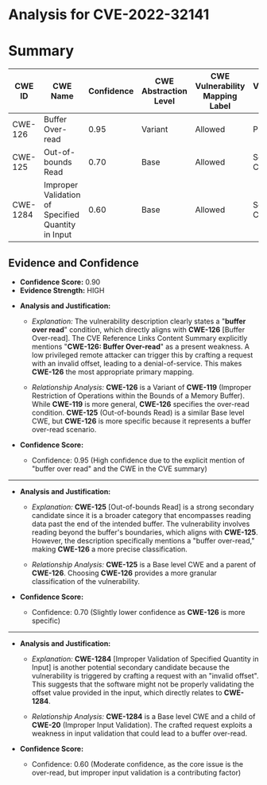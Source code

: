 # Analysis for CVE-2022-32141

# Summary
| CWE ID | CWE Name | Confidence | CWE Abstraction Level | CWE Vulnerability Mapping Label | CWE-Vulnerability Mapping Notes |
|---|---|---|---|---|---|
| CWE-126 | Buffer Over-read | 0.95 | Variant | Allowed | Primary CWE |
| CWE-125 | Out-of-bounds Read | 0.70 | Base | Allowed | Secondary Candidate |
| CWE-1284 | Improper Validation of Specified Quantity in Input | 0.60 | Base | Allowed | Secondary Candidate |

## Evidence and Confidence

*   **Confidence Score:** 0.90
*   **Evidence Strength:** HIGH

- **Analysis and Justification:**  
  - *Explanation:* The vulnerability description clearly states a "**buffer over read**" condition, which directly aligns with **CWE-126** [Buffer Over-read]. The CVE Reference Links Content Summary explicitly mentions "**CWE-126: Buffer Over-read**" as a present weakness. A low privileged remote attacker can trigger this by crafting a request with an invalid offset, leading to a denial-of-service. This makes **CWE-126** the most appropriate primary mapping.
  
  - *Relationship Analysis:* **CWE-126** is a Variant of **CWE-119** (Improper Restriction of Operations within the Bounds of a Memory Buffer). While **CWE-119** is more general, **CWE-126** specifies the over-read condition. **CWE-125** (Out-of-bounds Read) is a similar Base level CWE, but **CWE-126** is more specific because it represents a buffer over-read scenario.

- **Confidence Score:**  
  - Confidence: 0.95 (High confidence due to the explicit mention of "buffer over read" and the CWE in the CVE summary)

---

- **Analysis and Justification:**  
  - *Explanation:* **CWE-125** [Out-of-bounds Read] is a strong secondary candidate since it is a broader category that encompasses reading data past the end of the intended buffer. The vulnerability involves reading beyond the buffer's boundaries, which aligns with **CWE-125**. However, the description specifically mentions a "buffer over-read," making **CWE-126** a more precise classification.
  
  - *Relationship Analysis:* **CWE-125** is a Base level CWE and a parent of **CWE-126**. Choosing **CWE-126** provides a more granular classification of the vulnerability.

- **Confidence Score:**  
  - Confidence: 0.70 (Slightly lower confidence as **CWE-126** is more specific)

---

- **Analysis and Justification:**  
  - *Explanation:* **CWE-1284** [Improper Validation of Specified Quantity in Input] is another potential secondary candidate because the vulnerability is triggered by crafting a request with an "invalid offset". This suggests that the software might not be properly validating the offset value provided in the input, which directly relates to **CWE-1284**.
  
  - *Relationship Analysis:* **CWE-1284** is a Base level CWE and a child of **CWE-20** (Improper Input Validation). The crafted request exploits a weakness in input validation that could lead to a buffer over-read.

- **Confidence Score:**  
  - Confidence: 0.60 (Moderate confidence, as the core issue is the over-read, but improper input validation is a contributing factor)